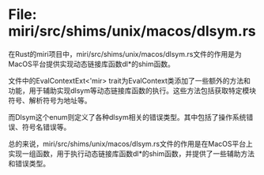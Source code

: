 # File: miri/src/shims/unix/macos/dlsym.rs

在Rust的miri项目中，miri/src/shims/unix/macos/dlsym.rs文件的作用是为MacOS平台提供实现动态链接库函数dl*的shim函数。

文件中的EvalContextExt<'mir> trait为EvalContext类添加了一些额外的方法和功能，用于辅助实现dlsym等动态链接库函数的执行。这些方法包括获取特定模块符号、解析符号为地址等。

而Dlsym这个enum则定义了各种dlsym相关的错误类型。其中包括了操作系统错误、符号名错误等。

总的来说，miri/src/shims/unix/macos/dlsym.rs文件的作用是在MacOS平台上实现一组函数，用于执行动态链接库函数dl*的shim函数，并提供了一些辅助方法和错误类型。

